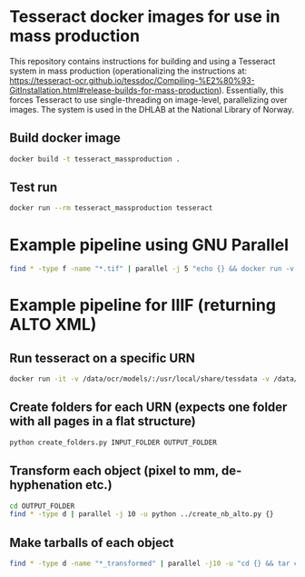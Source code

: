 # Tesseract docker images for use in mass production

This repository contains instructions for building and using a Tesseract system in mass production (operationalizing the instructions at: https://tesseract-ocr.github.io/tessdoc/Compiling-%E2%80%93-GitInstallation.html#release-builds-for-mass-production). Essentially, this forces Tesseract to use single-threading on image-level, parallelizing over images. The system is used in the DHLAB at the National Library of Norway.

## Build docker image

```bash
docker build -t tesseract_massproduction .
```

## Test run
```bash
docker run --rm tesseract_massproduction tesseract
```

# Example pipeline using GNU Parallel
```bash
find * -type f -name "*.tif" | parallel -j 5 "echo {} && docker run -v /path/to/models:/usr/local/share/tessdata -v /path/to/data:/data --rm tesseract_massproduction tesseract /data/{} /data/{} -c tessedit_create_hocr=1 -c hocr_font_info=0 -l eng"
```
# Example pipeline for IIIF (returning ALTO XML)

## Run tesseract on a specific URN

```bash
docker run -it -v /data/ocr/models/:/usr/local/share/tessdata -v /data/ocr/data:/data tesseract_massproduction python3 process.py URN MODELNAME alto"
```

## Create folders for each URN (expects one folder with all pages in a flat structure)
```bash
python create_folders.py INPUT_FOLDER OUTPUT_FOLDER
```

## Transform each object (pixel to mm, de-hyphenation etc.)
```bash
cd OUTPUT_FOLDER
find * -type d | parallel -j 10 -u python ../create_nb_alto.py {}
```

## Make tarballs of each object
```bash
find * -type d -name "*_transformed" | parallel -j10 -u "cd {} && tar cf ../{=s/_transformed// =}_ocr_xml.tar *"
```
